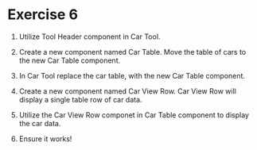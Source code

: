 # Exercise 6

1. Utilize Tool Header component in Car Tool.

2. Create a new component named Car Table. Move the table of cars to the new Car Table component.

3. In Car Tool replace the car table, with the new Car Table component.

4. Create a new component named Car View Row. Car View Row will display a single table row of car data.

5. Utilize the Car View Row componet in Car Table component to display the car data.

6. Ensure it works!
